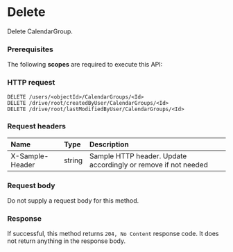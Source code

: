 # Delete

Delete CalendarGroup.
### Prerequisites
The following **scopes** are required to execute this API: 
### HTTP request
<!-- { "blockType": "ignored" } -->
```http
DELETE /users/<objectId>/CalendarGroups/<Id>
DELETE /drive/root/createdByUser/CalendarGroups/<Id>
DELETE /drive/root/lastModifiedByUser/CalendarGroups/<Id>

```
### Request headers
| Name       | Type | Description|
|:---------------|:--------|:----------|
| X-Sample-Header  | string  | Sample HTTP header. Update accordingly or remove if not needed|

### Request body
Do not supply a request body for this method.


### Response
If successful, this method returns `204, No Content` response code. It does not return anything in the response body.


<!-- uuid: 58d67deb-e275-4929-ad2b-1bc00260ea34
2015-10-19 10:04:31 UTC -->
<!-- {
  "type": "#page.annotation",
  "description": "Delete",
  "keywords": "",
  "section": "documentation",
  "tocPath": ""
}-->